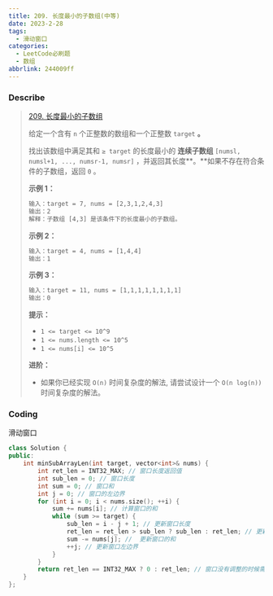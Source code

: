 ```yaml
---
title: 209. 长度最小的子数组(中等)
date: 2023-2-28
tags:
  - 滑动窗口
categories:
  - LeetCode必刷题
  - 数组
abbrlink: 244009ff
---
```


### Describe

> [209. 长度最小的子数组](https://leetcode.cn/problems/minimum-size-subarray-sum/)
>
> 给定一个含有 `n` 个正整数的数组和一个正整数 `target` **。**
>
> 找出该数组中满足其和 `≥ target` 的长度最小的 **连续子数组** `[numsl, numsl+1, ..., numsr-1, numsr]` ，并返回其长度**。**如果不存在符合条件的子数组，返回 `0` 。
>
> 
>
> **示例 1：**
>
> ```txt
> 输入：target = 7, nums = [2,3,1,2,4,3]
> 输出：2
> 解释：子数组 [4,3] 是该条件下的长度最小的子数组。
> ```
>
> **示例 2：**
>
> ```txt
> 输入：target = 4, nums = [1,4,4]
> 输出：1
> ```
>
> **示例 3：**
>
> ```txt
> 输入：target = 11, nums = [1,1,1,1,1,1,1,1]
> 输出：0
> ```
>
> 
>
> **提示：**
>
> - `1 <= target <= 10^9`
> - `1 <= nums.length <= 10^5`
> - `1 <= nums[i] <= 10^5`
>
> 
>
> **进阶：**
>
> - 如果你已经实现 `O(n)` 时间复杂度的解法, 请尝试设计一个 `O(n log(n))` 时间复杂度的解法。

### Coding

滑动窗口

```cpp
class Solution {
public:
    int minSubArrayLen(int target, vector<int>& nums) {
        int ret_len = INT32_MAX; // 窗口长度返回值
        int sub_len = 0; // 窗口长度
        int sum = 0; // 窗口和
        int j = 0; // 窗口的左边界
        for (int i = 0; i < nums.size(); ++i) {
            sum += nums[i]; // 计算窗口的和
            while (sum >= target) {
                sub_len = i - j + 1; // 更新窗口长度
                ret_len = ret_len > sub_len ? sub_len : ret_len; // 更新返回值
                sum -= nums[j]; //  更新窗口的和
                ++j; // 更新窗口左边界
            }
        }
        return ret_len == INT32_MAX ? 0 : ret_len; // 窗口没有调整的时候需要返回 0
    }
};
```

